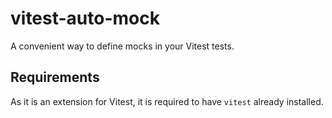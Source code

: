 # vitest-auto-mock

A convenient way to define mocks in your Vitest tests.

## Requirements

As it is an extension for Vitest, it is required to have `vitest` already installed.
